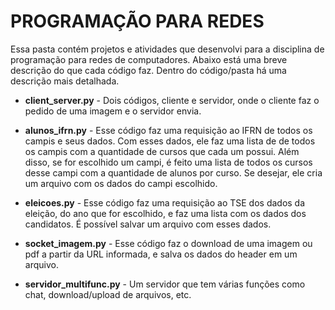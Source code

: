 # PROGRAMAÇÃO PARA REDES
Essa pasta contém projetos e atividades que desenvolvi para a disciplina de programação para redes de computadores.
Abaixo está uma breve descrição do que cada código faz. Dentro do código/pasta há uma descrição mais detalhada.

- **client_server.py** - Dois códigos, cliente e servidor, onde o cliente faz o pedido de uma imagem e o servidor envia.

- **alunos_ifrn.py** -
     Esse código faz uma requisição ao IFRN de todos os campis e seus dados. Com esses dados, ele faz uma lista de de todos os campis com a quantidade de cursos que cada um possui.
     Além disso, se for escolhido um campi, é feito uma lista de todos os cursos desse campi com a quantidade de alunos por curso. Se desejar, ele cria um arquivo com os dados do campi escolhido.
     
- **eleicoes.py** -
     Esse código faz uma requisição ao TSE dos dados da eleição, do ano que for escolhido, e faz uma lista com os dados dos candidatos. É possível salvar um arquivo com esses dados.

- **socket_imagem.py** -
     Esse código faz o download de uma imagem ou pdf a partir da URL informada, e salva os dados do header em um arquivo.
- **servidor_multifunc.py** -
     Um servidor que tem várias funções como chat, download/upload de arquivos, etc.
